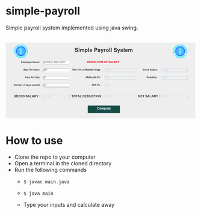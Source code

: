# simple-payroll
Simple payroll system implemented using java swing.

<br>
<img src="pr.png">
<br>

# How to use
<ul>
  <li>Clone the repo to your computer</li>
  <li>Open a terminal in the cloned directory</li>
  <li>Run the following commands</li>
  
* `$ javac main.java`
* `$ java main`

  <li>Type your inputs and calculate away</li>
</ul>


